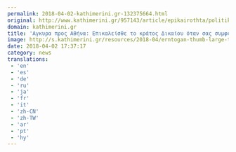 ```yaml
---
permalink: 2018-04-02-kathimerini.gr-132375664.html
original: http://www.kathimerini.gr/957143/article/epikairothta/politikh/agkyra-pros-a8hna-epikaleis8e-to-kratos-dikaioy-otan-sas-symferei
domain: kathimerini.gr
title: 'Αγκυρα προς Αθήνα: Επικαλείσθε το κράτος Δικαίου όταν σας συμφέρει | Kathimerini'
image: http://s.kathimerini.gr/resources/2018-04/erntogan-thumb-large-thumb-large.jpg
date: 2018-04-02 17:37:17
category: news
translations: 
 - 'en'
 - 'es'
 - 'de'
 - 'ru'
 - 'ja'
 - 'fr'
 - 'it'
 - 'zh-CN'
 - 'zh-TW'
 - 'ar'
 - 'pt'
 - 'hy'
---
```



